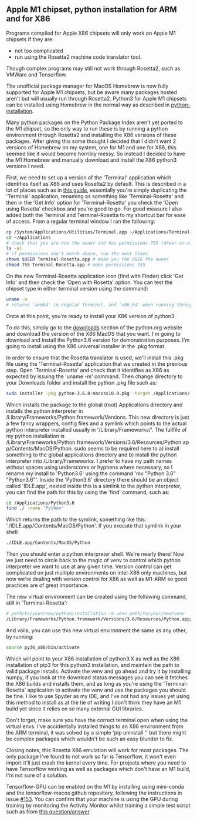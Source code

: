 
## Apple M1 chipset, python installation for ARM and for X86

Programs compiled for Apple X86 chipsets will only work on Apple M1 chipsets if they are:

- not too complicated
- run using the Rosetta2 machine code translator tool.

Though complex programs may still not work through Rosetta2, such as VMWare and Tensorflow.

The unofficial package manager for MacOS Homebrew is now fully supported for Apple M1 chipsets, but be aware many packages hosted aren't but will usually run through Rosetta2. Python3 for Apple M1 chipsets can be installed using Homebrew in the normal way as described in [python-installation](python-installation.md).

Many python packages on the Python Package Index  aren't yet ported to the M1 chipset, so the only way to run these is by running a python environment through Rosetta2 and installing the X86 versions of these packages. After giving this some thought I decided that I didn't want 2 versions of Homebrew on my system, one for M1 and one for X86, this seemed like it would become horribly messy. So instead I decided to have the M1 Homebrew and manually download and install the X86 python3 versions I need.

First, we need to set up a version of the 'Terminal' application which identifies itself as X86 and uses Rosetta2 by default. This is described in a lot of places such as in [this guide](https://medium.com/swlh/run-x86-terminal-apps-like-homebrew-on-your-new-m1-mac-73bdc9b0f343), essentially you're simply duplicating the 'Terminal' application, renaming as something like 'Terminal-Rosetta' and then in the 'Get Info' option for 'Terminal-Rosetta' you check the 'Open using Rosetta' checkbox and you're good to go. For good measure I also added both the Terminal and Terminal-Rosetta to my shortcut bar for ease of access. From a regular terminal window I ran the following:

```bash
cp /System/Applications/Utilities/Terminal.app ~/Applications/Terminal-Rosetta.app
cd ~/Applications
# check that you are now the owner and has permissions 755 (drwxr-xr-x)
ls -al
# if permissions don't match above, run the next lines
chown $USER Terminal-Rosetta.app # make you the USER the owner
chmod 755 Terminal-Rosetta.app # make permissions 755
```

On the new Terminal-Rosetta application icon (find with Finder) click 'Get Info' and then check the 'Open with Rosetta' option. You can test the chipset type in either terminal version using the command:

```bash
uname -m
# returns 'arm64' in regular Terminal, and 'x86_64' when running through Rosetta
```

Once at this point, you're ready to install your X86 version of python3.

To do this, simply go to the [downloads](https://www.python.org/downloads/mac-osx/) section of the python.org website and download the version of the X86 MacOS that you want. I'm going to download and install the Python3.6 version for demonstration purposes. I'm going to install using the X86 universal installer in the .pkg format.

In order to ensure that the Rosetta translator is used, we'll install this .pkg file using the 'Terminal-Rosetta' application that we created in the previous step. Open 'Terminal-Rosetta' and check that it identifies as X86 as expected by issuing the 'uname -m' command. Then change directory to your Downloads folder and install the python .pkg file such as:

```bash
sudo installer -pkg python-3.6.8-macosx10.9.pkg -target /Applications/
```

Which installs the package to the global (root) Applications directory and installs the python interpreter in /Library/Frameworks/Python.framework/Versions. This new directory is just a few fancy wrappers, config files and a symlink which points to the actual python interpreter installed usually in '/Library/Frameworks/'. The fullfile of my python installation is /Library/Frameworks/Python.framework/Versions/3.6/Resources/Python.app/Contents/MacOS/Python. sudo seems to be required here to a) install something to the global applications directory and b) install the python interpreter into /Library/Frameworks. I prefer to have my path names without spaces using underscores or hyphens where necessary, so I rename my install to 'Python3.6' using the command 'mv "Python 3.6" "Python3.6"'. Inside the 'Python3.6' directory there should be an object called 'IDLE.app', nested inside this is a simlink to the python interpreter, you can find the path for this by using the 'find' command, such as:

```bash
cd /Applications/Python3.6
find ./ -name 'Python'
```

Which returns the path to the symlink, something like this: './IDLE.app/Contents/MacOS/Python'. If you execute that symlink in your shell:

```bash
./IDLE.app/Contents/MacOS/Python
```

Then you should enter a python interpreter shell. We're nearly there! Now we just need to circle back to the magic of venv to control which python interpreter we want to use at any given time. Version control can get complicated on just multiple environments on intel-X86 only machines, but now we're dealing with version control for X86 as well as M1-ARM so good practices are of great importance.

The new virtual environment can be created using the following command, still in 'Terminal-Rosetta':

```bash
# path/to/your/new/python/installation -m venv path/to/your/new/venv
/Library/Frameworks/Python.framework/Versions/3.6/Resources/Python.app/Contents/MacOS/Python -m venv py36_x86
```

And voila, you can use this new virtual environment the same as any other, by running:

```bash
source py36_x86/bin/activate
```

Which will point to your X86 installation of python3.X as well as the X86 installation of pip3 for this python3 installation, and maintain the path to valid package installs. Activate the venv and go ahead and try it by installing numpy, if you look at the download status messages you can see it fetches the X86 builds and installs them, and as long as you're using the 'Terminal-Rosetta' application to activate the venv and use the packages you should be fine. I like to use Spyder as my IDE, and I've not had any issues yet using this method to install as at the tie of writing I don't think they have an M1 build yet since it relies on so many external GUI libraries.

Don't forget, make sure you have the correct terminal open when using the virtual envs. I've accidentally installed things to an X86 environment from the ARM terminal, it was solved by a simple 'pip uninstall <package>'' but there might be complex packages which wouldn't be such an easy blunder to fix.

Closing notes, this Rosetta X86 emulation will work for most packages. The only package I've found to not work so far is Tensorflow, it won't even import it'll just crash the kernel every time. For projects where you need to have Tensorflow working as well as packages which don't have an M1 build, I'm not sure of a solution.

Tensorflow-GPU can be enabled on the M1 by installing using mini-conda and the tensorflow-macos github repository, following the instructions in issue [#153](https://github.com/apple/tensorflow_macos/issues/153). You can confirm that your machine is using the GPU during training by monitoring the Activity Monitor whilst training a simple test script such as from
[this question/answer](https://stackoverflow.com/questions/67352841/tensorflow-is-not-using-my-m1-macbook-gpu-during-training/67953428#67953428).

